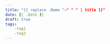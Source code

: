 ```yaml
---
title: "{{ replace .Name "-" " " | title }}"
date: {{ .Date }}
draft: true
tags:
    -tag1
    -tag2
---
```


